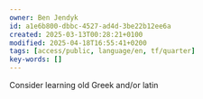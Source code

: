 ```yaml
---
owner: Ben Jendyk
id: a1e6b800-dbbc-4527-ad4d-3be22b12ee6a
created: 2025-03-13T00:28:21+0100
modified: 2025-04-18T16:55:41+0200
tags: [access/public, language/en, tf/quarter]
key-words: []
---
```


Consider learning old Greek and/or latin